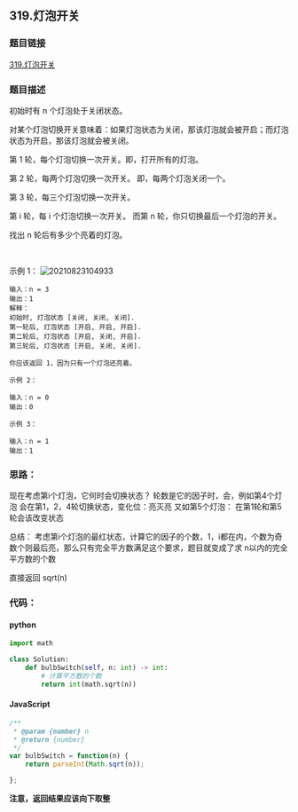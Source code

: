 ## 319.灯泡开关

### 题目链接
[319.灯泡开关](https://leetcode-cn.com/problems/bulb-switcher/)

### 题目描述

初始时有 n 个灯泡处于关闭状态。

对某个灯泡切换开关意味着：如果灯泡状态为关闭，那该灯泡就会被开启；而灯泡状态为开启，那该灯泡就会被关闭。

第 1 轮，每个灯泡切换一次开关。即，打开所有的灯泡。

第 2 轮，每两个灯泡切换一次开关。 即，每两个灯泡关闭一个。

第 3 轮，每三个灯泡切换一次开关。

第 i 轮，每 i 个灯泡切换一次开关。 而第 n 轮，你只切换最后一个灯泡的开关。

找出 n 轮后有多少个亮着的灯泡。

 

示例 1：
![20210823104933](https://xd-imgsubmit.oss-cn-beijing.aliyuncs.com/images/20210823104933.png)
```
输入：n = 3
输出：1 
解释：
初始时, 灯泡状态 [关闭, 关闭, 关闭].
第一轮后, 灯泡状态 [开启, 开启, 开启].
第二轮后, 灯泡状态 [开启, 关闭, 开启].
第三轮后, 灯泡状态 [开启, 关闭, 关闭]. 

你应该返回 1，因为只有一个灯泡还亮着。
```
```
示例 2：

输入：n = 0
输出：0
```
```
示例 3：

输入：n = 1
输出：1
```

### 思路：
现在考虑第i个灯泡，它何时会切换状态？
轮数是它的因子时，会，例如第4个灯泡
会在第1，2，4轮切换状态，变化位：亮灭亮
又如第5个灯泡：
在第1轮和第5轮会该改变状态


总结： 考虑第i个灯泡的最红状态，计算它的因子的个数，1，i都在内，个数为奇数个则最后亮，那么只有完全平方数满足这个要求，题目就变成了求 n以内的完全平方数的个数

直接返回 sqrt(n)

### 代码：
#### python

```python
import math

class Solution:
    def bulbSwitch(self, n: int) -> int:
        # 计算平方数的个数
        return int(math.sqrt(n))
```

#### JavaScript

```JavaScript
/**
 * @param {number} n
 * @return {number}
 */
var bulbSwitch = function(n) {
    return parseInt(Math.sqrt(n));

};

```
**注意，返回结果应该向下取整**
